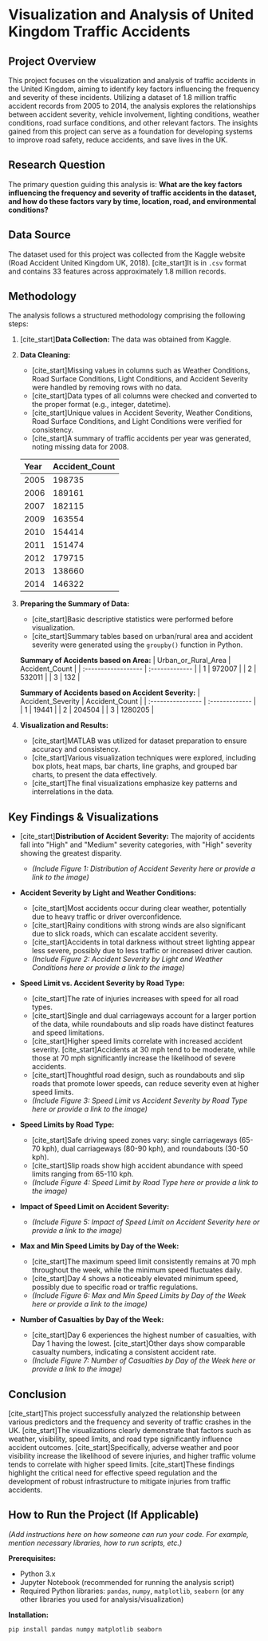 # Visualization and Analysis of United Kingdom Traffic Accidents

## Project Overview

This project focuses on the visualization and analysis of traffic accidents in the United Kingdom, aiming to identify key factors influencing the frequency and severity of these incidents. Utilizing a dataset of 1.8 million traffic accident records from 2005 to 2014, the analysis explores the relationships between accident severity, vehicle involvement, lighting conditions, weather conditions, road surface conditions, and other relevant factors. The insights gained from this project can serve as a foundation for developing systems to improve road safety, reduce accidents, and save lives in the UK.

## Research Question

The primary question guiding this analysis is: **What are the key factors influencing the frequency and severity of traffic accidents in the dataset, and how do these factors vary by time, location, road, and environmental conditions?**

## Data Source

The dataset used for this project was collected from the Kaggle website (Road Accident United Kingdom UK, 2018). [cite_start]It is in `.csv` format and contains 33 features across approximately 1.8 million records. 

## Methodology

The analysis follows a structured methodology comprising the following steps:

1.  [cite_start]**Data Collection:** The data was obtained from Kaggle. 
2.  **Data Cleaning:**
    * [cite_start]Missing values in columns such as Weather Conditions, Road Surface Conditions, Light Conditions, and Accident Severity were handled by removing rows with no data. 
    * [cite_start]Data types of all columns were checked and converted to the proper format (e.g., integer, datetime). 
    * [cite_start]Unique values in Accident Severity, Weather Conditions, Road Surface Conditions, and Light Conditions were verified for consistency. 
    * [cite_start]A summary of traffic accidents per year was generated, noting missing data for 2008. 

    | Year | Accident_Count |
    | :--- | :------------- |
    | 2005 | 198735         |
    | 2006 | 189161         |
    | 2007 | 182115         |
    | 2009 | 163554         |
    | 2010 | 154414         |
    | 2011 | 151474         |
    | 2012 | 179715         |
    | 2013 | 138660         |
    | 2014 | 146322         |

3.  **Preparing the Summary of Data:**
    * [cite_start]Basic descriptive statistics were performed before visualization. 
    * [cite_start]Summary tables based on urban/rural area and accident severity were generated using the `groupby()` function in Python. 

    **Summary of Accidents based on Area:**
    | Urban_or_Rural_Area | Accident_Count |
    | :------------------ | :------------- |
    | 1                   | 972007         |
    | 2                   | 532011         |
    | 3                   | 132            |

    **Summary of Accidents based on Accident Severity:**
    | Accident_Severity | Accident_Count |
    | :---------------- | :------------- |
    | 1                 | 19441          |
    | 2                 | 204504         |
    | 3                 | 1280205        |

4.  **Visualization and Results:**
    * [cite_start]MATLAB was utilized for dataset preparation to ensure accuracy and consistency. 
    * [cite_start]Various visualization techniques were explored, including box plots, heat maps, bar charts, line graphs, and grouped bar charts, to present the data effectively. 
    * [cite_start]The final visualizations emphasize key patterns and interrelations in the data. 

## Key Findings & Visualizations

* [cite_start]**Distribution of Accident Severity:** The majority of accidents fall into "High" and "Medium" severity categories, with "High" severity showing the greatest disparity. 
    * *(Include Figure 1: Distribution of Accident Severity here or provide a link to the image)*

* **Accident Severity by Light and Weather Conditions:**
    * [cite_start]Most accidents occur during clear weather, potentially due to heavy traffic or driver overconfidence. 
    * [cite_start]Rainy conditions with strong winds are also significant due to slick roads, which can escalate accident severity. 
    * [cite_start]Accidents in total darkness without street lighting appear less severe, possibly due to less traffic or increased driver caution. 
    * *(Include Figure 2: Accident Severity by Light and Weather Conditions here or provide a link to the image)*

* **Speed Limit vs. Accident Severity by Road Type:**
    * [cite_start]The rate of injuries increases with speed for all road types. 
    * [cite_start]Single and dual carriageways account for a larger portion of the data, while roundabouts and slip roads have distinct features and speed limitations. 
    * [cite_start]Higher speed limits correlate with increased accident severity.  [cite_start]Accidents at 30 mph tend to be moderate, while those at 70 mph significantly increase the likelihood of severe accidents. 
    * [cite_start]Thoughtful road design, such as roundabouts and slip roads that promote lower speeds, can reduce severity even at higher speed limits. 
    * *(Include Figure 3: Speed Limit vs Accident Severity by Road Type here or provide a link to the image)*

* **Speed Limits by Road Type:**
    * [cite_start]Safe driving speed zones vary: single carriageways (65-70 kph), dual carriageways (80-90 kph), and roundabouts (30-50 kph). 
    * [cite_start]Slip roads show high accident abundance with speed limits ranging from 65-110 kph. 
    * *(Include Figure 4: Speed Limit by Road Type here or provide a link to the image)*

* **Impact of Speed Limit on Accident Severity:**
    * *(Include Figure 5: Impact of Speed Limit on Accident Severity here or provide a link to the image)*

* **Max and Min Speed Limits by Day of the Week:**
    * [cite_start]The maximum speed limit consistently remains at 70 mph throughout the week, while the minimum speed fluctuates daily. 
    * [cite_start]Day 4 shows a noticeably elevated minimum speed, possibly due to specific road or traffic regulations. 
    * *(Include Figure 6: Max and Min Speed Limits by Day of the Week here or provide a link to the image)*

* **Number of Casualties by Day of the Week:**
    * [cite_start]Day 6 experiences the highest number of casualties, with Day 1 having the lowest.  [cite_start]Other days show comparable casualty numbers, indicating a consistent accident rate. 
    * *(Include Figure 7: Number of Casualties by Day of the Week here or provide a link to the image)*

## Conclusion

[cite_start]This project successfully analyzed the relationship between various predictors and the frequency and severity of traffic crashes in the UK.  [cite_start]The visualizations clearly demonstrate that factors such as weather, visibility, speed limits, and road type significantly influence accident outcomes.  [cite_start]Specifically, adverse weather and poor visibility increase the likelihood of severe injuries, and higher traffic volume tends to correlate with higher speed limits.  [cite_start]These findings highlight the critical need for effective speed regulation and the development of robust infrastructure to mitigate injuries from traffic accidents. 

## How to Run the Project (If Applicable)

*(Add instructions here on how someone can run your code. For example, mention necessary libraries, how to run scripts, etc.)*

**Prerequisites:**
* Python 3.x
* Jupyter Notebook (recommended for running the analysis script)
* Required Python libraries: `pandas`, `numpy`, `matplotlib`, `seaborn` (or any other libraries you used for analysis/visualization)

**Installation:**
```bash
pip install pandas numpy matplotlib seaborn
